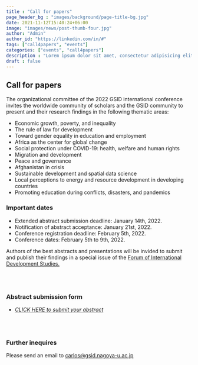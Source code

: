 ```yaml
---
title : "Call for papers"
page_header_bg : "images/background/page-title-bg.jpg"
date: 2021-11-12T15:40:24+06:00
image: "images/news/post-thumb-four.jpg"
author: "Admin"
author_id: "https://linkedin.com/in/#"
tags: ["call4papers", "events"]
categories: ["events", "call4papers"]
description : "Lorem ipsum dolor sit amet, consectetur adipisicing elit. Maiores, velit."
draft : false
---
```


## Call for papers

The organizational committee of the 2022 GSID international conference invites the worldwide community of scholars and the GSID community to present and their research findings in the following thematic areas:   

- Economic growth, poverty, and inequality
- The rule of law for development
- Toward gender equality in education and employment 
- Africa as the center for global change
- Social protection under COVID-19: health, welfare and human rights
- Migration and development
- Peace and governance
- Afghanistan in crisis
- Sustainable development and spatial data science
- Local perceptions to energy and resource development in developing countries
- Promoting education during conflicts, disasters, and pandemics

### Important dates

- Extended abstract submission deadline: January 14th, 2022.
- Notification of abstract acceptance: January 21st, 2022.
- Conference registration deadline: February 5th, 2022.
- Conference dates: February 5th to 9th, 2022.
  
Authors of the best abstracts and presentations will be invided to submit and publish their findings in a special issue of the [Forum of International Development Studies.](https://www4.gsid.nagoya-u.ac.jp/en/research/publications)

<br><br>
### Abstract submission form 

- [_CLICK HERE to submit your abstract_](https://docs.google.com/forms/d/e/1FAIpQLSd748_Hr0vEjXIOPUZLMNUki-_RuLyWUg2aYQuaYHArVxpggw/viewform?usp=sf_link)

<br><br>
### Further inequires
Please send an email to carlos@gsid.nagoya-u.ac.jp